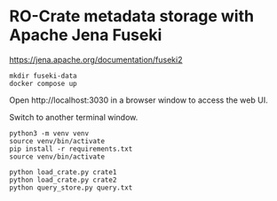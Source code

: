 # RO-Crate metadata storage with Apache Jena Fuseki

https://jena.apache.org/documentation/fuseki2


```
mkdir fuseki-data
docker compose up
```

Open http://localhost:3030 in a browser window to access the web UI.

Switch to another terminal window.

```
python3 -m venv venv
source venv/bin/activate
pip install -r requirements.txt
source venv/bin/activate

python load_crate.py crate1
python load_crate.py crate2
python query_store.py query.txt
```
